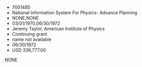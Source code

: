 * 7001485
* National Information System For Physics- Advance Planning
* NONE,NONE
* 03/01/1970,06/30/1972
* Jeremy Taylor, American Institute of Physics
* Continuing grant
* name not available
* 06/30/1972
* USD 336,777.00

NONE